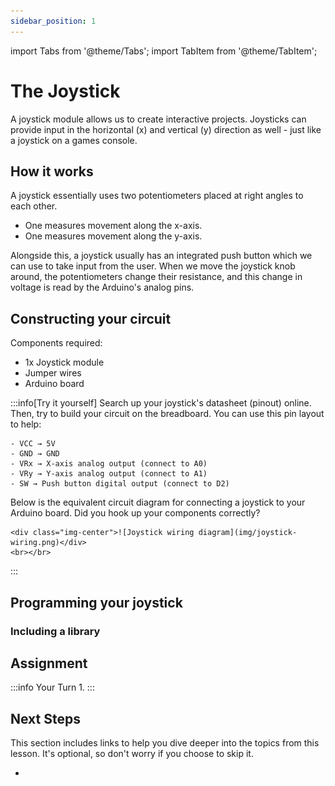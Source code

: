 ```yaml
---
sidebar_position: 1
---
```


import Tabs from '@theme/Tabs';
import TabItem from '@theme/TabItem';

# The Joystick

A joystick module allows us to create interactive projects. Joysticks can provide input in the horizontal (x) and vertical (y) direction as well - just like a joystick on a games console. 

## How it works

A joystick essentially uses two potentiometers placed at right angles to each other.
- One measures movement along the x-axis.
- One measures movement along the y-axis.

Alongside this, a joystick usually has an integrated push button which we can use to take input from the user. When we move the joystick knob around, the potentiometers change their resistance, and this change in voltage is read by the Arduino's analog pins. 

## Constructing your circuit

Components required:
- 1x Joystick module
- Jumper wires
- Arduino board

:::info[Try it yourself]
<Tabs>
  <TabItem value="problem" label="Problem">
    Search up your joystick's datasheet (pinout) online. Then, try to build your circuit on the breadboard. You can use this pin layout to help:

    - VCC → 5V
    - GND → GND
    - VRx → X-axis analog output (connect to A0)
    - VRy → Y-axis analog output (connect to A1)
    - SW → Push button digital output (connect to D2) 
  </TabItem>
  <TabItem value="solution" label="Solution">
    Below is the equivalent circuit diagram for connecting a joystick to your Arduino board. Did you hook up your components correctly?

    <div class="img-center">![Joystick wiring diagram](img/joystick-wiring.png)</div>
    <br></br>
  </TabItem>
</Tabs>
:::

## Programming your joystick

### Including a library

## Assignment 

:::info Your Turn
1. 
:::

## Next Steps

This section includes links to help you dive deeper into the topics from this lesson. It's optional, so don't worry if you choose to skip it.

- 